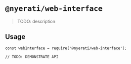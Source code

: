# `@nyerati/web-interface`

> TODO: description

## Usage

```
const webInterface = require('@nyerati/web-interface');

// TODO: DEMONSTRATE API
```
